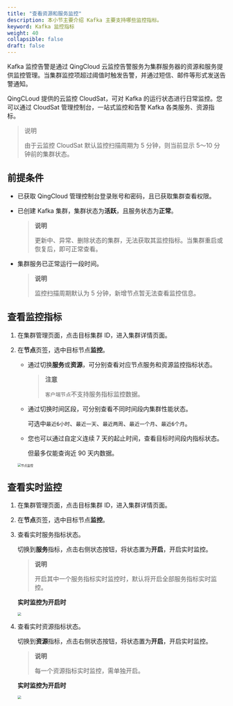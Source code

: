 ```yaml
---
title: "查看资源和服务监控"
description: 本小节主要介绍 Kafka 主要支持哪些监控指标。 
keyword: Kafka 监控指标
weight: 40
collapsible: false
draft: false
---
```


Kafka 监控告警是通过 QingCloud 云监控告警服务为集群服务器的资源和服务提供监控管理。当集群监控项超过阈值时触发告警，并通过短信、邮件等形式发送告警通知。

QingCLoud 提供的云监控 CloudSat，可对 Kafka 的运行状态进行日常监控。您可以通过 CloudSat 管理控制台，一站式监控和告警 Kafka 各类服务、资源指标。

> 说明
> 
> 由于云监控 CloudSat 默认监控扫描周期为 5 分钟，则当前显示 5～10 分钟前的集群状态。

## 前提条件

- 已获取 QingCloud 管理控制台登录账号和密码，且已获取集群查看权限。
- 已创建 Kafka 集群，集群状态为**活跃**，且服务状态为**正常**。 
  
   > **说明**
   >
   > 更新中、异常、删除状态的集群，无法获取其监控指标。当集群重启或恢复后，即可正常查看。
  
- 集群服务已正常运行一段时间。
  
   > **说明**
   >
   > 监控扫描周期默认为 5 分钟，新增节点暂无法查看监控信息。

## 查看监控指标

1. 在集群管理页面，点击目标集群 ID，进入集群详情页面。
2. 在**节点**页签，选中目标节点**监控**。

   - 通过切换**服务**或**资源**，可分别查看对应节点服务和资源监控指标状态。
     > **注意**
     >
     > `客户端节点`不支持服务指标监控数据。
     
   - 通过切换时间区段，可分别查看不同时间段内集群性能状态。
     
     可选中`最近6小时`、`最近一天`、`最近两周`、`最近一个月`、`最近6个月`。
     
   - 您也可以通过自定义连续 7 天的起止时间，查看目标时间段内指标状态。
   
     但最多仅能查询近 90 天内数据。
   
   <img src="../../../_images/manual_node_monitor.png" alt="节点监控" style="zoom:50%;" />

## 查看实时监控

1. 在集群管理页面，点击目标集群 ID，进入集群详情页面。

2. 在**节点**页签，选中目标节点**监控**。

3. 查看实时服务指标状态。
   
   切换到**服务**指标，点击右侧状态按钮，将状态置为**开启**，开启实时监控。

   > **说明**
   >
   > 开启其中一个服务指标实时监控时，默认将开启全部服务指标实时监控。

   **实时监控为开启时**

   <img src="../../../_images/manual_service_monitor_realtime.png" style="zoom:50%;" />
   
4. 查看实时资源指标状态。

   切换到**资源**指标，点击右侧状态按钮，将状态置为**开启**，开启实时监控。

   > **说明**
   >
   > 每一个资源指标实时监控，需单独开启。

   **实时监控为开启时**

   <img src="../../../_images/manual_resource_monitor_realtime.png" style="zoom:50%;" />
